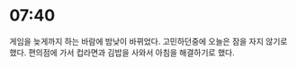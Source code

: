 # 07:40

게임을 늦게까지 하는 바람에 밤낮이 바뀌었다. 고민하던중에 오늘은 잠을 자지 않기로 했다. 편의점에 가서 컵라면과 김밥을 사와서 아침을 해결하기로 했다.





